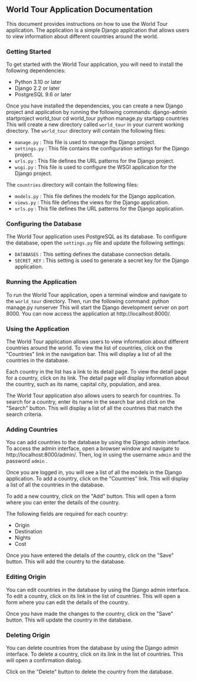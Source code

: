 ## World Tour Application Documentation

This document provides instructions on how to use the World Tour application. The application is a simple Django application that allows users to view information about different countries around the world.

### Getting Started

To get started with the World Tour application, you will need to install the following dependencies:

* Python 3.10 or later
* Django 2.2 or later
* PostgreSQL 9.6 or later

Once you have installed the dependencies, you can create a new Django project and application by running the following commands:
django-admin startproject world_tour
cd world_tour
python manage.py startapp countries
This will create a new directory called  `world_tour`  in your current working directory. The  `world_tour`  directory will contain the following files:

*  `manage.py` : This file is used to manage the Django project.
*  `settings.py` : This file contains the configuration settings for the Django project.
*  `urls.py` : This file defines the URL patterns for the Django project.
*  `wsgi.py` : This file is used to configure the WSGI application for the Django project.

The  `countries`  directory will contain the following files:

*  `models.py` : This file defines the models for the Django application.
*  `views.py` : This file defines the views for the Django application.
*  `urls.py` : This file defines the URL patterns for the Django application.

### Configuring the Database

The World Tour application uses PostgreSQL as its database. To configure the database, open the  `settings.py`  file and update the following settings:

*  `DATABASES` : This setting defines the database connection details.
*  `SECRET_KEY` : This setting is used to generate a secret key for the Django application.

### Running the Application

To run the World Tour application, open a terminal window and navigate to the  `world_tour`  directory. Then, run the following command:
python manage.py runserver
This will start the Django development server on port 8000. You can now access the application at http://localhost:8000/.

### Using the Application

The World Tour application allows users to view information about different countries around the world. To view the list of countries, click on the "Countries" link in the navigation bar. This will display a list of all the countries in the database.

Each country in the list has a link to its detail page. To view the detail page for a country, click on its link. The detail page will display information about the country, such as its name, capital city, population, and area.

The World Tour application also allows users to search for countries. To search for a country, enter its name in the search bar and click on the "Search" button. This will display a list of all the countries that match the search criteria.

### Adding Countries

You can add countries to the database by using the Django admin interface. To access the admin interface, open a browser window and navigate to http://localhost:8000/admin/. Then, log in using the username  `admin`  and the password  `admin` .

Once you are logged in, you will see a list of all the models in the Django application. To add a country, click on the "Countries" link. This will display a list of all the countries in the database.

To add a new country, click on the "Add" button. This will open a form where you can enter the details of the country.

The following fields are required for each country:

* Origin 
* Destination
* Nights
* Cost

Once you have entered the details of the country, click on the "Save" button. This will add the country to the database.

### Editing Origin

You can edit countries in the database by using the Django admin interface. To edit a country, click on its link in the list of countries. This will open a form where you can edit the details of the country.

Once you have made the changes to the country, click on the "Save" button. This will update the country in the database.

### Deleting Origin

You can delete countries from the database by using the Django admin interface. To delete a country, click on its link in the list of countries. This will open a confirmation dialog.

Click on the "Delete" button to delete the country from the database.
